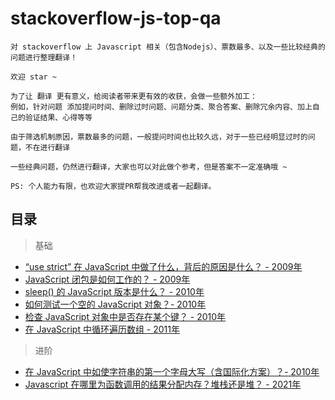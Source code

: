 # stackoverflow-js-top-qa

    对 stackoverflow 上 Javascript 相关（包含Nodejs）、票数最多、以及一些比较经典的问题进行整理翻译！
    
    欢迎 star ~
    
    为了让 翻译 更有意义，给阅读者带来更有效的收获，会做一些额外加工：
    例如，针对问题 添加提问时间、删除过时问题、问题分类、聚合答案、删除冗余内容、加上自己的验证结果、心得等等

    由于筛选机制原因，票数最多的问题，一般提问时间也比较久远，对于一些已经明显过时的问题，不在进行翻译
    
    一些经典问题，仍然进行翻译，大家也可以对此做个参考，但是答案不一定准确哦 ~

    PS: 个人能力有限，也欢迎大家提PR帮我改进或者一起翻译。

## 目录

> 基础

- [“use strict” 在 JavaScript 中做了什么，背后的原因是什么？ - 2009年](https://github.com/buynao/stackoverflow-js-top-qa/blob/main/contents/basic/use_strict.md)
- [JavaScript 闭包是如何工作的？ - 2009年](https://github.com/buynao/stackoverflow-js-top-qa/blob/main/contents/basic/closures.md)
- [sleep() 的 JavaScript 版本是什么？ - 2010年](https://github.com/buynao/stackoverflow-js-top-qa/blob/main/contents/basic/sleep.md)
- [如何测试一个空的 JavaScript 对象？- 2010年](https://github.com/buynao/stackoverflow-js-top-qa/blob/main/contents/basic/emptyObject.md)
- [检查 JavaScript 对象中是否存在某个键？ - 2010年](https://github.com/buynao/stackoverflow-js-top-qa/blob/main/contents/basic/testKeyInBbject.md)
- [在 JavaScript 中循环遍历数组 - 2011年](https://github.com/buynao/stackoverflow-js-top-qa/blob/main/contents/basic/loopArray.md)
<!-- - [在 JavaScript 中循环枚举对象 - 2011年](https://github.com/buynao/stackoverflow-js-top-qa/blob/main/contents/basic/loopObject.md) -->

> 进阶

- [在 JavaScript 中如使字符串的第一个字母大写（含国际化方案）？- 2010年](https://github.com/buynao/stackoverflow-js-top-qa/blob/main/contents/advanced/firstStrToUppercase.md)
- [Javascript 在哪里为函数调用的结果分配内存？堆栈还是堆？ - 2021年](https://github.com/buynao/stackoverflow-js-top-qa/blob/main/contents/advanced/heapAndStack.md)
